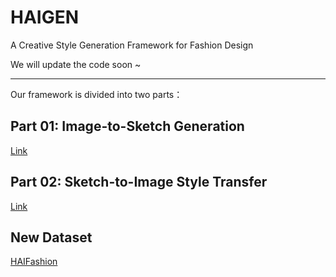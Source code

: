 # HAIGEN
A Creative Style Generation Framework for Fashion Design

We will update the code soon ~

***

Our framework is divided into two parts：

## Part 01: Image-to-Sketch Generation

[Link](./I2S/)

## Part 02: Sketch-to-Image Style Transfer

[Link](./S2I)

## New Dataset

[HAIFashion](https://drive.google.com/file/d/1hbFUNToU7CtMqz6shqNsybYt4VhIBMlW/view?usp=drive_link)


